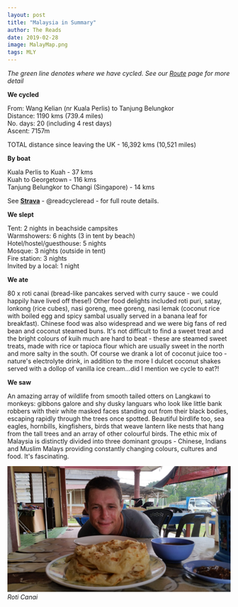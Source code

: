 ```yaml
---
layout: post
title: "Malaysia in Summary"
author: The Reads
date: 2019-02-28
image: MalayMap.png  
tags: MLY  
---
```


*The green line denotes where we have cycled. See our [Route](http://readcycleread.bike/pages/map.html) page for more detail* 

**We cycled**  

From: Wang Kelian (nr Kuala Perlis) to Tanjung Belungkor  
Distance: 1190 kms (739.4 miles)  
No. days: 20 (including 4 rest days)  
Ascent: 7157m  

TOTAL distance since leaving the UK - 16,392 kms (10,521 miles)  

**By boat**  

Kuala Perlis to Kuah - 37 kms  
Kuah to Georgetown - 116 kms  
Tanjung Belungkor to Changi (Singapore) - 14 kms   

See [**Strava**](https://www.strava.com/athletes/readcycleread) - @readcycleread - for full route details.  


**We slept**   

Tent: 2 nights in beachside campsites  
Warmshowers: 6 nights (3 in tent by beach)  
Hotel/hostel/guesthouse: 5 nights  
Mosque: 3 nights (outside in tent)  
Fire station: 3 nights  
Invited by a local: 1 night  


**We ate**  

80 x roti canai (bread-like pancakes served with curry sauce - we could happily have lived off these!) Other food delights included roti puri, satay, lonkong (rice cubes), nasi goreng, mee goreng, nasi lemak (coconut rice with boiled egg and spicy sambal usually served in a banana leaf for breakfast). Chinese food was also widespread and we were big fans of red bean and coconut steamed buns. It's not difficult to find a sweet treat and the bright colours of kuih much are hard to beat - these are steamed sweet treats, made with rice or tapioca flour which are usually sweet in the north and more salty in the south. Of course we drank a lot of coconut juice too - nature's electrolyte drink, in addition to the more I dulcet coconut shakes served with a dollop of vanilla ice cream...did I mention we cycle to eat?!


**We saw**  

An amazing array of wildlife from smooth tailed otters on Langkawi to monkeys: gibbons galore and shy dusky languars who look like little bank robbers with their white masked faces standing out from their black bodies, escaping rapidly through the trees once spotted.  Beautiful birdlife too, sea eagles, hornbills, kingfishers, birds that weave lantern like nests that hang from the tall trees and an array of other colourful birds. The ethic mix of Malaysia is distinctly divided into three dominant groups - Chinese, Indians and Muslim Malays providing constantly changing colours, cultures and food. It's fascinating.

![MLSum](assets/img/MLSum.jpg) *Roti Canai*  

